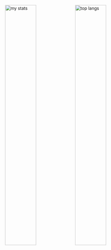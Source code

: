 <img alt="my stats" align="left" width="45%" src="https://github-readme-stats.vercel.app/api?username=sgoodridge96&theme=dark"/>
<img alt="top langs" align="left" width="45%" src="https://github-readme-stats.vercel.app/api/top-langs/?username=sgoodridge96&layout=compact&theme=dark"/>
